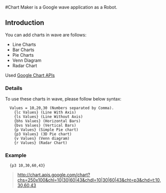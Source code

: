 #Chart Maker is a Google wave application as a Robot.

## Introduction ##
You can add charts in wave are follows:

  * Line Charts
  * Bar Charts
  * Pie Charts
  * Venn Diagram
  * Radar Chart

Used [Google Chart APIs](http://code.google.com/apis/chart/)

### Details ###

To use these charts in wave, please follow below syntax:

```
  Values = 10,20,30 (Numbers separated by Comma). 
    {lc Values} (Line With Axis)
    {ls Values} (Line Without Axis)
    {bhs Values} (Horizontal Bars)
    {bvs Values} (Vertical Bars)
    {p Values} (Simple Pie chart)
    {p3 Values} (3D Pie chart)
    {v Values} (Venn diagram)
    {r Values} (Radar Chart)
```

### Example ###

```
  {p3 10,30,60,43}
```
> http://chart.apis.google.com/chart?chs=250x100&chl=10|30|60|43&chdl=10|30|60|43&cht=p3&chd=t:10,30,60,43